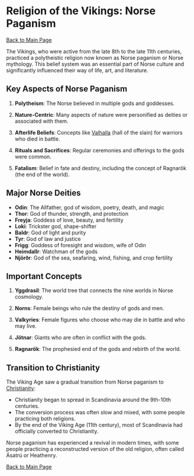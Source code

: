 # Religion of the Vikings: Norse Paganism

[Back to Main Page](README.md)

The Vikings, who were active from the late 8th to the late 11th centuries, practiced a polytheistic religion now known as Norse paganism or Norse mythology. This belief system was an essential part of Norse culture and significantly influenced their way of life, art, and literature.

## Key Aspects of Norse Paganism

1. **Polytheism**: The Norse believed in multiple gods and goddesses.

2. **Nature-Centric**: Many aspects of nature were personified as deities or associated with them.

3. **Afterlife Beliefs**: Concepts like [Valhalla](Valhalla.md) (hall of the slain) for warriors who died in battle.

4. **Rituals and Sacrifices**: Regular ceremonies and offerings to the gods were common.

5. **Fatalism**: Belief in fate and destiny, including the concept of Ragnarök (the end of the world).

## Major Norse Deities

- **Odin**: The Allfather, god of wisdom, poetry, death, and magic
- **Thor**: God of thunder, strength, and protection
- **Freyja**: Goddess of love, beauty, and fertility
- **Loki**: Trickster god, shape-shifter
- **Baldr**: God of light and purity
- **Tyr**: God of law and justice
- **Frigg**: Goddess of foresight and wisdom, wife of Odin
- **Heimdallr**: Watchman of the gods
- **Njörðr**: God of the sea, seafaring, wind, fishing, and crop fertility

## Important Concepts

1. **Yggdrasil**: The world tree that connects the nine worlds in Norse cosmology.

2. **Norns**: Female beings who rule the destiny of gods and men.

3. **Valkyries**: Female figures who choose who may die in battle and who may live.

4. **Jötnar**: Giants who are often in conflict with the gods.

5. **Ragnarök**: The prophesied end of the gods and rebirth of the world.

## Transition to Christianity

The Viking Age saw a gradual transition from Norse paganism to [Christianity](Pagans-vs-Christians.md):

- Christianity began to spread in Scandinavia around the 9th-10th centuries.
- The conversion process was often slow and mixed, with some people practicing both religions.
- By the end of the Viking Age (11th century), most of Scandinavia had officially converted to Christianity.

Norse paganism has experienced a revival in modern times, with some people practicing a reconstructed version of the old religion, often called Ásatrú or Heathenry.

[Back to Main Page](README.md)

